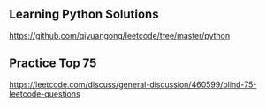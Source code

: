 ## Learning Python Solutions
https://github.com/qiyuangong/leetcode/tree/master/python

## Practice Top 75
https://leetcode.com/discuss/general-discussion/460599/blind-75-leetcode-questions
